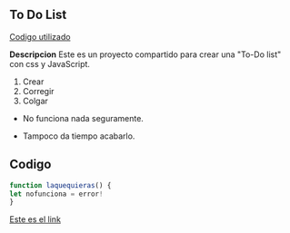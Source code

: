 ## To Do List
[Codigo utilizado](#Codigo)

**Descripcion**
Este es un proyecto compartido para crear una "To-Do list" con css y JavaScript.

1. Crear
2. Corregir
3. Colgar

- No funciona nada seguramente.
+ Tampoco da tiempo acabarlo.

## Codigo
```javascript
function laquequieras() {
let nofunciona = error!
}
```

[Este es el link](https://www.site.com "Un sitio")

